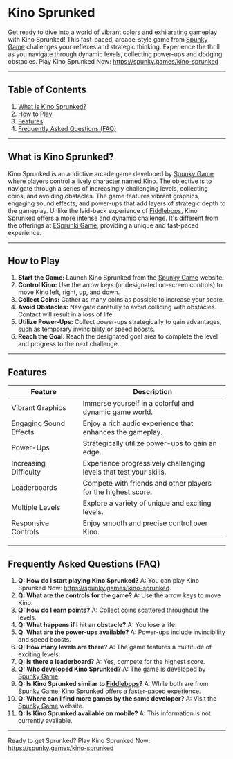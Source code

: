 # Kino Sprunked

Get ready to dive into a world of vibrant colors and exhilarating gameplay with Kino Sprunked! This fast-paced, arcade-style game from [Spunky Game](https://spunky.games) challenges your reflexes and strategic thinking.  Experience the thrill as you navigate through dynamic levels, collecting power-ups and dodging obstacles. Play Kino Sprunked Now: https://spunky.games/kino-sprunked

---

## Table of Contents

1. [What is Kino Sprunked?](#what-is-kino-sprunked)
2. [How to Play](#how-to-play)
3. [Features](#features)
4. [Frequently Asked Questions (FAQ)](#faq)

---

## What is Kino Sprunked? <a name="what-is-kino-sprunked"></a>

Kino Sprunked is an addictive arcade game developed by [Spunky Game](https://spunky.games) where players control a lively character named Kino.  The objective is to navigate through a series of increasingly challenging levels, collecting coins, and avoiding obstacles.  The game features vibrant graphics, engaging sound effects, and power-ups that add layers of strategic depth to the gameplay. Unlike the laid-back experience of [Fiddlebops](https://spunky.games/fiddlebops), Kino Sprunked offers a more intense and dynamic challenge.  It's different from the offerings at [ESprunki Game](https://esprunki.com/), providing a unique and fast-paced experience.


---

## How to Play <a name="how-to-play"></a>

1. **Start the Game:** Launch Kino Sprunked from the [Spunky Game](https://spunky.games) website.
2. **Control Kino:** Use the arrow keys (or designated on-screen controls) to move Kino left, right, up, and down.
3. **Collect Coins:** Gather as many coins as possible to increase your score.
4. **Avoid Obstacles:**  Navigate carefully to avoid colliding with obstacles. Contact will result in a loss of life.
5. **Utilize Power-Ups:** Collect power-ups strategically to gain advantages, such as temporary invincibility or speed boosts.
6. **Reach the Goal:** Reach the designated goal area to complete the level and progress to the next challenge.

---

## Features <a name="features"></a>

| Feature | Description |
|---|---|
| Vibrant Graphics | Immerse yourself in a colorful and dynamic game world. |
| Engaging Sound Effects | Enjoy a rich audio experience that enhances the gameplay. |
| Power-Ups | Strategically utilize power-ups to gain an edge. |
| Increasing Difficulty |  Experience progressively challenging levels that test your skills. |
| Leaderboards | Compete with friends and other players for the highest score. |
| Multiple Levels | Explore a variety of unique and exciting levels. |
| Responsive Controls |  Enjoy smooth and precise control over Kino. |


---

## Frequently Asked Questions (FAQ) <a name="faq"></a>

1. **Q: How do I start playing Kino Sprunked?**  A: You can play Kino Sprunked Now: https://spunky.games/kino-sprunked.
2. **Q: What are the controls for the game?** A: Use the arrow keys to move Kino.
3. **Q: How do I earn points?** A: Collect coins scattered throughout the levels.
4. **Q: What happens if I hit an obstacle?** A: You lose a life.
5. **Q: What are the power-ups available?** A: Power-ups include invincibility and speed boosts.
6. **Q: How many levels are there?** A: The game features a multitude of exciting levels.
7. **Q: Is there a leaderboard?** A: Yes, compete for the highest score.
8. **Q: Who developed Kino Sprunked?** A:  The game is developed by [Spunky Game](https://spunky.games).
9. **Q:  Is Kino Sprunked similar to [Fiddlebops](https://spunky.games/fiddlebops)?** A: While both are from [Spunky Game](https://spunky.games), Kino Sprunked offers a faster-paced experience.
10. **Q: Where can I find more games by the same developer?** A: Visit the [Spunky Game](https://spunky.games) website.
11. **Q:  Is Kino Sprunked available on mobile?**  A:  This information is not currently available.


---

Ready to get Sprunked? Play Kino Sprunked Now: https://spunky.games/kino-sprunked
